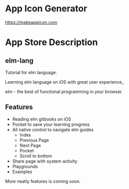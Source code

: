 
# App Icon Generator

https://makeappicon.com

# App Store Description
## elm-lang
Tutorial for elm language.

Learning elm language on iOS with great user experience,.

elm - the best of functional programming in your browser.

## Features

* Reading elm gitbooks on iOS
* Pocket to save your learning progress
* All native control to navigate elm guides
	- Index
	- Previous Page
	- Next Page
	- Pocket
	- Scroll to bottom
* Share page with system activity
* Playgrounds
* Examples

More neatly features is coming soon.


